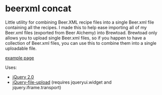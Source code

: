 beerxml concat
======================

Little utility for combining Beer.XML recipe files into a single Beer.xml file containing all the recipes. I made this to help ease importing all of my Beer.xml files (exported from Beer Alchemy) into Brewtoad. Brewtoad only allows you to upload single Beer.xml files, so if you happen to have a collection of Beer.xml files, you can use this to combine them into a single uploadable file.

[example page](http://greenethumb.com/github/beerxmlconcat/)

Uses:
  - [jQuery 2.0](http://jquery.com)
  - [jQuery-file-upload](http://blueimp.github.io/jQuery-File-Upload/) (requires jqueryui.widget and jquery.iframe.transport)
